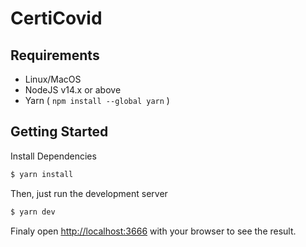 # CertiCovid

## Requirements

- Linux/MacOS
- NodeJS v14.x or above
- Yarn ( `npm install --global yarn` )

## Getting Started

Install Dependencies
```sh
$ yarn install
```

Then, just run the development server
```sh
$ yarn dev
```

Finaly open [http://localhost:3666](http://localhost:3666) with your browser to see the result.
